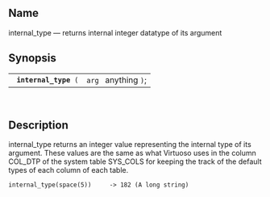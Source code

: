 <div id="fn_internal_type" class="refentry">

<div class="titlepage">

</div>

<div class="refnamediv">

## Name

internal_type — returns internal integer datatype of its argument

</div>

<div class="refsynopsisdiv">

## Synopsis

<div id="fsyn_internal_type" class="funcsynopsis">

|                            |                      |
|----------------------------|----------------------|
| ` `**`internal_type`**` (` | `arg ` anything `)`; |

<div class="funcprototype-spacer">

 

</div>

</div>

</div>

<div id="desc_01" class="refsect1">

## Description

internal_type returns an integer value representing the internal type of
its argument. These values are the same as what Virtuoso uses in the
column COL_DTP of the system table SYS_COLS for keeping the track of the
default types of each column of each table.

``` screen
internal_type(space(5))     -> 182 (A long string)
```

</div>

</div>
